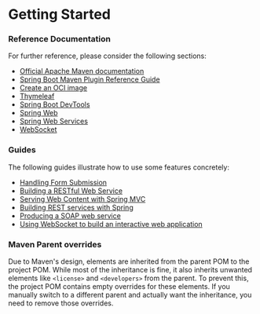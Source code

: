 # Getting Started

### Reference Documentation
For further reference, please consider the following sections:

* [Official Apache Maven documentation](https://maven.apache.org/guides/index.html)
* [Spring Boot Maven Plugin Reference Guide](https://docs.spring.io/spring-boot/3.5.0-SNAPSHOT/maven-plugin)
* [Create an OCI image](https://docs.spring.io/spring-boot/3.5.0-SNAPSHOT/maven-plugin/build-image.html)
* [Thymeleaf](https://docs.spring.io/spring-boot/3.5.0-SNAPSHOT/reference/web/servlet.html#web.servlet.spring-mvc.template-engines)
* [Spring Boot DevTools](https://docs.spring.io/spring-boot/3.5.0-SNAPSHOT/reference/using/devtools.html)
* [Spring Web](https://docs.spring.io/spring-boot/3.5.0-SNAPSHOT/reference/web/servlet.html)
* [Spring Web Services](https://docs.spring.io/spring-boot/3.5.0-SNAPSHOT/reference/io/webservices.html)
* [WebSocket](https://docs.spring.io/spring-boot/3.5.0-SNAPSHOT/reference/messaging/websockets.html)

### Guides
The following guides illustrate how to use some features concretely:

* [Handling Form Submission](https://spring.io/guides/gs/handling-form-submission/)
* [Building a RESTful Web Service](https://spring.io/guides/gs/rest-service/)
* [Serving Web Content with Spring MVC](https://spring.io/guides/gs/serving-web-content/)
* [Building REST services with Spring](https://spring.io/guides/tutorials/rest/)
* [Producing a SOAP web service](https://spring.io/guides/gs/producing-web-service/)
* [Using WebSocket to build an interactive web application](https://spring.io/guides/gs/messaging-stomp-websocket/)

### Maven Parent overrides

Due to Maven's design, elements are inherited from the parent POM to the project POM.
While most of the inheritance is fine, it also inherits unwanted elements like `<license>` and `<developers>` from the parent.
To prevent this, the project POM contains empty overrides for these elements.
If you manually switch to a different parent and actually want the inheritance, you need to remove those overrides.

